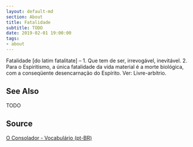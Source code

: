 ```yaml
---
layout: default-md
section: About
title: Fatalidade
subtitle: TODO
date: 2019-02-01 19:00:00
tags:
- about
---
```


Fatalidade [do latim fatalitate] – 1. Que tem de ser, irrevogável, inevitável. 2. Para o Espiritismo, a única fatalidade da vida material é a morte biológica, com a conseqüente desencarnação do Espírito. Ver: Livre-arbítrio.

## See Also
TODO

## Source
[O Consolador - Vocabulário (pt-BR)](http://www.oconsolador.com.br/linkfixo/vocabulario/principal.html)


